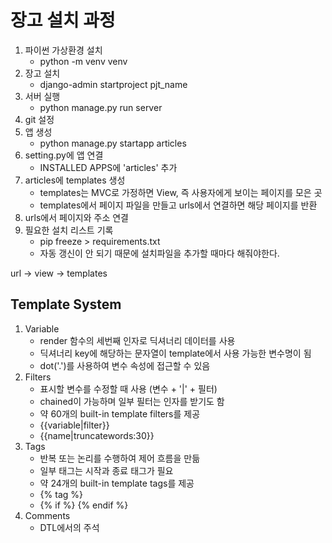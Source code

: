 # 장고 설치 과정

1. 파이썬 가상환경 설치
    - python -m venv venv
2. 장고 설치
    - django-admin startproject pjt_name
3. 서버 실행
    - python manage.py run server
4. git 설정
5. 앱 생성
    - python manage.py startapp articles
6. setting.py에 앱 연결
    - INSTALLED APPS에 'articles' 추가
7. articles에 templates 생성
    - templates는 MVC로 가정하면 View, 즉 사용자에게 보이는 페이지를 모은 곳
    - templates에서 페이지 파일을 만들고 urls에서 연결하면 해당 페이지를 반환
8. urls에서 페이지와 주소 연결
9. 필요한 설치 리스트 기록
    - pip freeze > requirements.txt
    - 자동 갱신이 안 되기 때문에 설치파일을 추가할 때마다 해줘야한다.

url -> view -> templates


## Template System

1. Variable
    - render 함수의 세번째 인자로 딕셔너리 데이터를 사용
    - 딕셔너리 key에 해당하는 문자열이 template에서 사용 가능한 변수명이 됨
    - dot('.')를 사용하여 변수 속성에 접근할 수 있음
2. Filters
    - 표시할 변수를 수정할 때 사용 (변수 + '|' + 필터)
    - chained이 가능하며 일부 필터는 인자를 받기도 함
    - 약 60개의 built-in template filters를 제공
    - {{variable|filter}}
    - {{name|truncatewords:30}}
3. Tags
    - 반복 또는 논리를 수행하여 제어 흐름을 만듦
    - 일부 태그는 시작과 종료 태그가 필요
    - 약 24개의 built-in template tags를 제공
    - {% tag %}
    - {% if %} {% endif %}
4. Comments
    - DTL에서의 주석


